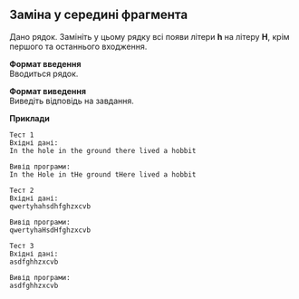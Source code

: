 ## Заміна у середині фрагмента
Дано рядок. Замініть у цьому рядку всі появи літери **h** на літеру **H**, крім першого та
останнього входження.

**Формат введення**  
Вводиться рядок.

**Формат виведення**  
Виведіть відповідь на завдання.

**Приклади** 
```
Тест 1
Вхідні дані:
In the hole in the ground there lived a hobbit

Вивід програми:
In the Hole in tHe ground tHere lived a hobbit

Тест 2
Вхідні дані:
qwertyhahsdhfghzxcvb

Вивід програми:
qwertyhaHsdHfghzxcvb

Тест 3
Вхідні дані:
asdfghhzxcvb

Вивід програми:
asdfghhzxcvb
```